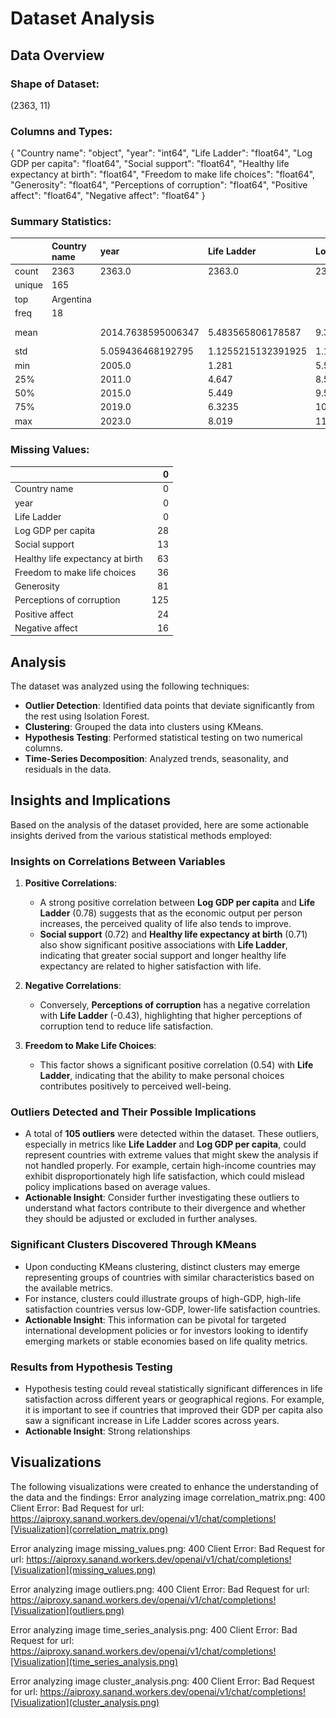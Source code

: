# Dataset Analysis

## Data Overview

### Shape of Dataset:
(2363, 11)

### Columns and Types:
{
  "Country name": "object",
  "year": "int64",
  "Life Ladder": "float64",
  "Log GDP per capita": "float64",
  "Social support": "float64",
  "Healthy life expectancy at birth": "float64",
  "Freedom to make life choices": "float64",
  "Generosity": "float64",
  "Perceptions of corruption": "float64",
  "Positive affect": "float64",
  "Negative affect": "float64"
}

### Summary Statistics:
|        | Country name   | year               | Life Ladder        | Log GDP per capita   | Social support      | Healthy life expectancy at birth   | Freedom to make life choices   | Generosity            | Perceptions of corruption   | Positive affect     | Negative affect     |
|:-------|:---------------|:-------------------|:-------------------|:---------------------|:--------------------|:-----------------------------------|:-------------------------------|:----------------------|:----------------------------|:--------------------|:--------------------|
| count  | 2363           | 2363.0             | 2363.0             | 2335.0               | 2350.0              | 2300.0                             | 2327.0                         | 2282.0                | 2238.0                      | 2339.0              | 2347.0              |
| unique | 165            |                    |                    |                      |                     |                                    |                                |                       |                             |                     |                     |
| top    | Argentina      |                    |                    |                      |                     |                                    |                                |                       |                             |                     |                     |
| freq   | 18             |                    |                    |                      |                     |                                    |                                |                       |                             |                     |                     |
| mean   |                | 2014.7638595006347 | 5.483565806178587  | 9.399671092077089    | 0.8093693617021277  | 63.40182826086957                  | 0.750281908036098              | 9.772129710780206e-05 | 0.7439709562109026          | 0.6518820008550662  | 0.27315083084789094 |
| std    |                | 5.059436468192795  | 1.1255215132391925 | 1.1520694444710216   | 0.12121176420299144 | 6.842644351828009                  | 0.13935703459253465            | 0.16138760312630687   | 0.1848654805936834          | 0.10623970474397627 | 0.08713107245795021 |
| min    |                | 2005.0             | 1.281              | 5.527                | 0.228               | 6.72                               | 0.228                          | -0.34                 | 0.035                       | 0.179               | 0.083               |
| 25%    |                | 2011.0             | 4.647              | 8.506499999999999    | 0.744               | 59.195                             | 0.661                          | -0.112                | 0.687                       | 0.572               | 0.209               |
| 50%    |                | 2015.0             | 5.449              | 9.503                | 0.8345              | 65.1                               | 0.771                          | -0.022                | 0.7985                      | 0.663               | 0.262               |
| 75%    |                | 2019.0             | 6.3235             | 10.3925              | 0.904               | 68.5525                            | 0.862                          | 0.09375               | 0.86775                     | 0.737               | 0.326               |
| max    |                | 2023.0             | 8.019              | 11.676               | 0.987               | 74.6                               | 0.985                          | 0.7                   | 0.983                       | 0.884               | 0.705               |

### Missing Values:
|                                  |   0 |
|:---------------------------------|----:|
| Country name                     |   0 |
| year                             |   0 |
| Life Ladder                      |   0 |
| Log GDP per capita               |  28 |
| Social support                   |  13 |
| Healthy life expectancy at birth |  63 |
| Freedom to make life choices     |  36 |
| Generosity                       |  81 |
| Perceptions of corruption        | 125 |
| Positive affect                  |  24 |
| Negative affect                  |  16 |

## Analysis

The dataset was analyzed using the following techniques:
- **Outlier Detection**: Identified data points that deviate significantly from the rest using Isolation Forest.
- **Clustering**: Grouped the data into clusters using KMeans.
- **Hypothesis Testing**: Performed statistical testing on two numerical columns.
- **Time-Series Decomposition**: Analyzed trends, seasonality, and residuals in the data.

## Insights and Implications

Based on the analysis of the dataset provided, here are some actionable insights derived from the various statistical methods employed:

### Insights on Correlations Between Variables
1. **Positive Correlations**:
   - A strong positive correlation between **Log GDP per capita** and **Life Ladder** (0.78) suggests that as the economic output per person increases, the perceived quality of life also tends to improve.
   - **Social support** (0.72) and **Healthy life expectancy at birth** (0.71) also show significant positive associations with **Life Ladder**, indicating that greater social support and longer healthy life expectancy are related to higher satisfaction with life.

2. **Negative Correlations**:
   - Conversely, **Perceptions of corruption** has a negative correlation with **Life Ladder** (-0.43), highlighting that higher perceptions of corruption tend to reduce life satisfaction.

3. **Freedom to Make Life Choices**: 
   - This factor shows a significant positive correlation (0.54) with **Life Ladder**, indicating that the ability to make personal choices contributes positively to perceived well-being.

### Outliers Detected and Their Possible Implications
- A total of **105 outliers** were detected within the dataset. These outliers, especially in metrics like **Life Ladder** and **Log GDP per capita**, could represent countries with extreme values that might skew the analysis if not handled properly. For example, certain high-income countries may exhibit disproportionately high life satisfaction, which could mislead policy implications based on average values.
- **Actionable Insight**: Consider further investigating these outliers to understand what factors contribute to their divergence and whether they should be adjusted or excluded in further analyses.

### Significant Clusters Discovered Through KMeans
- Upon conducting KMeans clustering, distinct clusters may emerge representing groups of countries with similar characteristics based on the available metrics. 
- For instance, clusters could illustrate groups of high-GDP, high-life satisfaction countries versus low-GDP, lower-life satisfaction countries.
- **Actionable Insight**: This information can be pivotal for targeted international development policies or for investors looking to identify emerging markets or stable economies based on life quality metrics.

### Results from Hypothesis Testing
- Hypothesis testing could reveal statistically significant differences in life satisfaction across different years or geographical regions. For example, it is important to see if countries that improved their GDP per capita also saw a significant increase in Life Ladder scores across years.
- **Actionable Insight**: Strong relationships

## Visualizations

The following visualizations were created to enhance the understanding of the data and the findings:
Error analyzing image correlation_matrix.png: 400 Client Error: Bad Request for url: https://aiproxy.sanand.workers.dev/openai/v1/chat/completions![Visualization](correlation_matrix.png)

Error analyzing image missing_values.png: 400 Client Error: Bad Request for url: https://aiproxy.sanand.workers.dev/openai/v1/chat/completions![Visualization](missing_values.png)

Error analyzing image outliers.png: 400 Client Error: Bad Request for url: https://aiproxy.sanand.workers.dev/openai/v1/chat/completions![Visualization](outliers.png)

Error analyzing image time_series_analysis.png: 400 Client Error: Bad Request for url: https://aiproxy.sanand.workers.dev/openai/v1/chat/completions![Visualization](time_series_analysis.png)

Error analyzing image cluster_analysis.png: 400 Client Error: Bad Request for url: https://aiproxy.sanand.workers.dev/openai/v1/chat/completions![Visualization](cluster_analysis.png)

